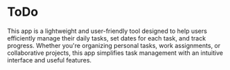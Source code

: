 # ToDo

This app is a lightweight and user-friendly tool designed to help users efficiently manage their daily tasks, set dates for each task, and track progress. Whether you're organizing personal tasks, work assignments, or collaborative projects, this app simplifies task management with an intuitive interface and useful features.